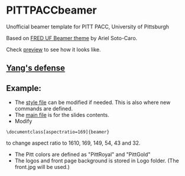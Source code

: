 # PITTPACCbeamer
Unofficial beamer template for PITT PACC, University of Pittsburgh

Based on [FRED UF Beamer theme](https://www.overleaf.com/latex/templates/fred-uf-beamer-theme/rryfbqfnvnjs) by Ariel Soto-Caro.

Check [preview](main.pdf) to see how it looks like.

## [Yang's defense](YangDefense/README.md)
## Example:
* The [style file](PITTtheme.sty) can be modified if needed. This is also where new commands are defined.
* The [main file](main.tex) is for the slides contents.
* Modify 
```
\documentclass[aspectratio=169]{beamer}
```
to change aspect ratio to 1610, 169, 149, 54, 43 and 32.
* The Pitt colors are defined as "PittRoyal" and "PittGold"
* The logos and front page background is stored in Logo folder. (The front.jpg will be used.)
